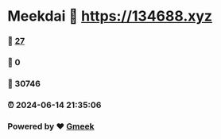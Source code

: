 # Meekdai :link: https://134688.xyz 
### :page_facing_up: [27](https://134688.xyz/tag.html) 
### :speech_balloon: 0 
### :hibiscus: 30746 
### :alarm_clock: 2024-06-14 21:35:06 
### Powered by :heart: [Gmeek](https://github.com/Meekdai/Gmeek)
